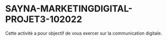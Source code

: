 # SAYNA-MARKETINGDIGITAL-PROJET3-102022
Cette activité a pour objectif de vous exercer sur la communication digitale.
